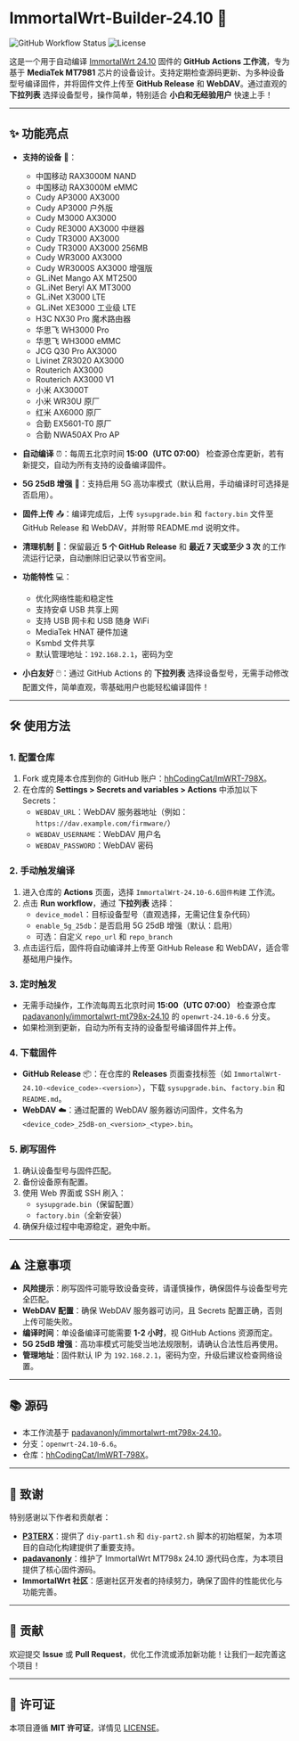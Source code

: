 # ImmortalWrt-Builder-24.10 🚀

![GitHub Workflow Status](https://img.shields.io/github/workflow/status/hhCodingCat/ImWRT-798X/ImmortalWrt-24.10-6.6固件构建?label=Build%20Status)
![License](https://img.shields.io/github/license/hhCodingCat/ImWRT-798X?color=blue)

这是一个用于自动编译 [ImmortalWrt 24.10](https://github.com/padavanonly/immortalwrt-mt798x-24.10) 固件的 **GitHub Actions 工作流**，专为基于 **MediaTek MT7981** 芯片的设备设计。支持定期检查源码更新、为多种设备型号编译固件，并将固件文件上传至 **GitHub Release** 和 **WebDAV**。通过直观的 **下拉列表** 选择设备型号，操作简单，特别适合 **小白和无经验用户** 快速上手！

---

## ✨ 功能亮点

- **支持的设备** 📡：
  - 中国移动 RAX3000M NAND
  - 中国移动 RAX3000M eMMC
  - Cudy AP3000 AX3000
  - Cudy AP3000 户外版
  - Cudy M3000 AX3000
  - Cudy RE3000 AX3000 中继器
  - Cudy TR3000 AX3000
  - Cudy TR3000 AX3000 256MB
  - Cudy WR3000 AX3000
  - Cudy WR3000S AX3000 增强版
  - GL.iNet Mango AX MT2500
  - GL.iNet Beryl AX MT3000
  - GL.iNet X3000 LTE
  - GL.iNet XE3000 工业级 LTE
  - H3C NX30 Pro 魔术路由器
  - 华思飞 WH3000 Pro
  - 华思飞 WH3000 eMMC
  - JCG Q30 Pro AX3000
  - Livinet ZR3020 AX3000
  - Routerich AX3000
  - Routerich AX3000 V1
  - 小米 AX3000T
  - 小米 WR30U 原厂
  - 红米 AX6000 原厂
  - 合勤 EX5601-T0 原厂
  - 合勤 NWA50AX Pro AP

- **自动编译** ⏰：每周五北京时间 **15:00（UTC 07:00）** 检查源仓库更新，若有新提交，自动为所有支持的设备编译固件。
- **5G 25dB 增强** 📶：支持启用 5G 高功率模式（默认启用，手动编译时可选择是否启用）。
- **固件上传** 📤：编译完成后，上传 `sysupgrade.bin` 和 `factory.bin` 文件至 GitHub Release 和 WebDAV，并附带 README.md 说明文件。
- **清理机制** 🧹：保留最近 **5 个 GitHub Release** 和 **最近 7 天或至少 3 次** 的工作流运行记录，自动删除旧记录以节省空间。
- **功能特性** 💻：
  - 优化网络性能和稳定性
  - 支持安卓 USB 共享上网
  - 支持 USB 网卡和 USB 随身 WiFi
  - MediaTek HNAT 硬件加速
  - Ksmbd 文件共享
  - 默认管理地址：`192.168.2.1`，密码为空
- **小白友好** 🖱️：通过 GitHub Actions 的 **下拉列表** 选择设备型号，无需手动修改配置文件，简单直观，零基础用户也能轻松编译固件！

---

## 🛠️ 使用方法

### 1. 配置仓库
1. Fork 或克隆本仓库到你的 GitHub 账户：[hhCodingCat/ImWRT-798X](https://github.com/hhCodingCat/ImWRT-798X)。
2. 在仓库的 **Settings > Secrets and variables > Actions** 中添加以下 Secrets：
   - `WEBDAV_URL`：WebDAV 服务器地址（例如：`https://dav.example.com/firmware/`）
   - `WEBDAV_USERNAME`：WebDAV 用户名
   - `WEBDAV_PASSWORD`：WebDAV 密码

### 2. 手动触发编译
1. 进入仓库的 **Actions** 页面，选择 `ImmortalWrt-24.10-6.6固件构建` 工作流。
2. 点击 **Run workflow**，通过 **下拉列表** 选择：
   - `device_model`：目标设备型号（直观选择，无需记住复杂代码）
   - `enable_5g_25db`：是否启用 5G 25dB 增强（默认：启用）
   - 可选：自定义 `repo_url` 和 `repo_branch`
3. 点击运行后，固件将自动编译并上传至 GitHub Release 和 WebDAV，适合零基础用户操作。

### 3. 定时触发
- 无需手动操作，工作流每周五北京时间 **15:00（UTC 07:00）** 检查源仓库 [padavanonly/immortalwrt-mt798x-24.10](https://github.com/padavanonly/immortalwrt-mt798x-24.10) 的 `openwrt-24.10-6.6` 分支。
- 如果检测到更新，自动为所有支持的设备型号编译固件并上传。

### 4. 下载固件
- **GitHub Release** 📦：在仓库的 **Releases** 页面查找标签（如 `ImmortalWrt-24.10-<device_code>-<version>`），下载 `sysupgrade.bin`、`factory.bin` 和 `README.md`。
- **WebDAV** ☁️：通过配置的 WebDAV 服务器访问固件，文件名为 `<device_code>_25dB-on_<version>_<type>.bin`。

### 5. 刷写固件
1. 确认设备型号与固件匹配。
2. 备份设备原有配置。
3. 使用 Web 界面或 SSH 刷入：
   - `sysupgrade.bin`（保留配置）
   - `factory.bin`（全新安装）
4. 确保升级过程中电源稳定，避免中断。

---

## ⚠️ 注意事项
- **风险提示**：刷写固件可能导致设备变砖，请谨慎操作，确保固件与设备型号完全匹配。
- **WebDAV 配置**：确保 WebDAV 服务器可访问，且 Secrets 配置正确，否则上传可能失败。
- **编译时间**：单设备编译可能需要 **1-2 小时**，视 GitHub Actions 资源而定。
- **5G 25dB 增强**：高功率模式可能受当地法规限制，请确认合法性后再使用。
- **管理地址**：固件默认 IP 为 `192.168.2.1`，密码为空，升级后建议检查网络设置。

---

## 📚 源码
- 本工作流基于 [padavanonly/immortalwrt-mt798x-24.10](https://github.com/padavanonly/immortalwrt-mt798x-24.10)。
- 分支：`openwrt-24.10-6.6`。
- 仓库：[hhCodingCat/ImWRT-798X](https://github.com/hhCodingCat/ImWRT-798X)。

---

## 🙏 致谢
特别感谢以下作者和贡献者：
- **[P3TERX](https://p3terx.com)**：提供了 `diy-part1.sh` 和 `diy-part2.sh` 脚本的初始框架，为本项目的自动化构建提供了重要支持。
- **[padavanonly](https://github.com/padavanonly)**：维护了 ImmortalWrt MT798x 24.10 源代码仓库，为本项目提供了核心固件源码。
- **ImmortalWrt 社区**：感谢社区开发者的持续努力，确保了固件的性能优化与功能完善。

---

## 🤝 贡献
欢迎提交 **Issue** 或 **Pull Request**，优化工作流或添加新功能！让我们一起完善这个项目！

---

## 📄 许可证
本项目遵循 **MIT 许可证**，详情见 [LICENSE](LICENSE)。
